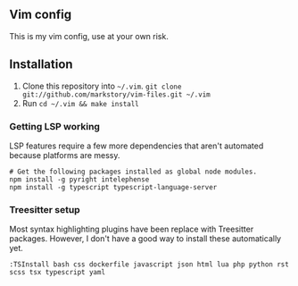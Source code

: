 ## Vim config

This is my vim config, use at your own risk.

## Installation

1. Clone this repository into `~/.vim`. `git clone git://github.com/markstory/vim-files.git ~/.vim`
2. Run `cd ~/.vim && make install`

### Getting LSP working

LSP features require a few more dependencies that aren't automated because platforms are messy.

```shell
# Get the following packages installed as global node modules.
npm install -g pyright intelephense
npm install -g typescript typescript-language-server 
```

### Treesitter setup

Most syntax highlighting plugins have been replace with Treesitter packages.
However, I don't have a good way to install these automatically yet.

```
:TSInstall bash css dockerfile javascript json html lua php python rst scss tsx typescript yaml
```
